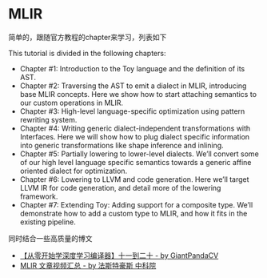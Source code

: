 # MLIR

简单的，跟随官方教程的chapter来学习，列表如下

This tutorial is divided in the following chapters:

- Chapter #1: Introduction to the Toy language and the definition of its AST.
- Chapter #2: Traversing the AST to emit a dialect in MLIR, introducing base MLIR concepts. Here we show how to start attaching semantics to our custom operations in MLIR.
- Chapter #3: High-level language-specific optimization using pattern rewriting system.
- Chapter #4: Writing generic dialect-independent transformations with Interfaces. Here we will show how to plug dialect specific information into generic transformations like shape inference and inlining.
- Chapter #5: Partially lowering to lower-level dialects. We’ll convert some of our high level language specific semantics towards a generic affine oriented dialect for optimization.
- Chapter #6: Lowering to LLVM and code generation. Here we’ll target LLVM IR for code generation, and detail more of the lowering framework.
- Chapter #7: Extending Toy: Adding support for a composite type. We’ll demonstrate how to add a custom type to MLIR, and how it fits in the existing pipeline.

同时结合一些高质量的博文

- [【从零开始学深度学习编译器】十一到二十 - by GiantPandaCV](http://www.giantpandacv.com/)
- [MLIR 文章视频汇总 - by 法斯特豪斯 中科院](https://zhuanlan.zhihu.com/p/141256429)